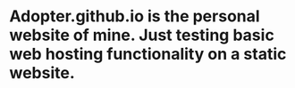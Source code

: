 # Adopter.github.io is the personal website of mine. Just testing basic web hosting functionality on a static website.
